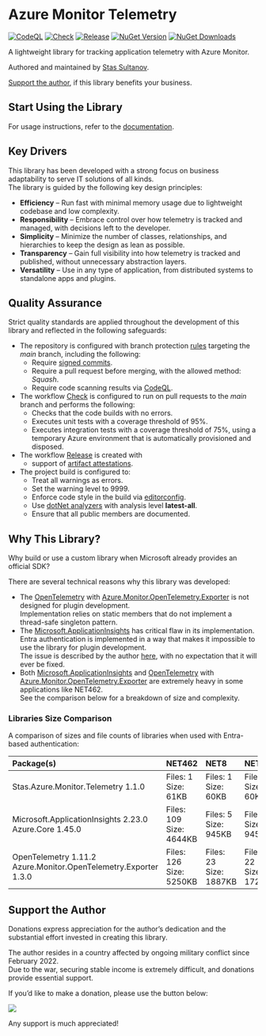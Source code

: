 # Azure Monitor Telemetry 

[![CodeQL](https://github.com/stas-sultanov/azure-monitor-telemetry/actions/workflows/github-code-scanning/codeql/badge.svg)](https://github.com/stas-sultanov/azure-monitor-telemetry/actions/workflows/github-code-scanning/codeql)
[![Check](https://github.com/stas-sultanov/azure-monitor-telemetry/actions/workflows/check.yml/badge.svg)](https://github.com/stas-sultanov/azure-monitor-telemetry/actions/workflows/check.yml)
[![Release](https://github.com/stas-sultanov/azure-monitor-telemetry/actions/workflows/release.yml/badge.svg)](https://github.com/stas-sultanov/azure-monitor-telemetry/actions/workflows/release.yml)
[![NuGet Version](https://img.shields.io/nuget/v/Stas.Azure.Monitor.Telemetry)](https://www.nuget.org/packages/Stas.Azure.Monitor.Telemetry)
[![NuGet Downloads](https://img.shields.io/nuget/dt/Stas.Azure.Monitor.Telemetry)](https://www.nuget.org/packages/Stas.Azure.Monitor.Telemetry)

A lightweight library for tracking application telemetry with Azure Monitor.

Authored and maintained by [Stas Sultanov][linked_in_profile].

[Support the author](#support-the-author), if this library benefits your business.

## Start Using the Library

For usage instructions, refer to the [documentation](/doc/readme.md).

## Key Drivers

This library has been developed with a strong focus on business adaptability to serve IT solutions of all kinds.<br/>
The library is guided by the following key design principles:

- **Efficiency** – Run fast with minimal memory usage due to lightweight codebase and low complexity.
- **Responsibility** – Embrace control over how telemetry is tracked and managed, with decisions left to the developer.
- **Simplicity** – Minimize the number of classes, relationships, and hierarchies to keep the design as lean as possible.
- **Transparency** – Gain full visibility into how telemetry is tracked and published, without unnecessary abstraction layers.
- **Versatility** – Use in any type of application, from distributed systems to standalone apps and plugins.

## Quality Assurance

Strict quality standards are applied throughout the development of this library and reflected in the following safeguards:

- The repository is configured with branch protection [rules][github_docs_rule_sets] targeting the *main* branch, including the following:
  - Require [signed commits][github_docs_verified_commit].
  - Require a pull request before merging, with the allowed method: *Squash*.
  - Require code scanning results via [CodeQL][github_workflow_code_ql].
- The workflow [Check][github_workflow_check] is configured to run on pull requests to the *main* branch and performs the following:
  - Checks that the code builds with no errors.
  - Executes unit tests with a coverage threshold of 95%.
  - Executes integration tests with a coverage threshold of 75%, using a temporary Azure environment that is automatically provisioned and disposed.
- The workflow [Release][github_workflow_release] is created with
  -  support of [artifact attestations][github_docs_artifact_attestations].
- The project build is configured to:
  - Treat all warnings as errors.
  - Set the warning level to 9999.
  - Enforce code style in the build via [editorconfig](/.editorconfig).
  - Use [dotNet analyzers][dot_net_analyzers] with analysis level **latest-all**.
  - Ensure that all public members are documented.

## Why This Library?

Why build or use a custom library when Microsoft already provides an official SDK?

There are several technical reasons why this library was developed:

- The [OpenTelemetry][nuget_open_telemetry] with [Azure.Monitor.OpenTelemetry.Exporter][nuget_azure_monitor_opentelemetry_exporter] is not designed for plugin development.<br/>
  Implementation relies on static members that do not implement a thread-safe singleton pattern.
- The [Microsoft.ApplicationInsights][nuget_app_insights__2_23] has critical flaw in its implementation.<br/>
  Entra authentication is implemented in a way that makes it impossible to use the library for plugin development.<br/>
  The issue is described by the author [here][app_insights_issue_auth], with no expectation that it will ever be fixed.
- Both [Microsoft.ApplicationInsights][nuget_app_insights__2_23] and [OpenTelemetry][nuget_open_telemetry] with [Azure.Monitor.OpenTelemetry.Exporter][nuget_azure_monitor_opentelemetry_exporter] are extremely heavy in some applications like NET462.<br/>
  See the comparison below for a breakdown of size and complexity.

### Libraries Size Comparison

A comparison of sizes and file counts of libraries when used with Entra-based authentication:

| **Package(s)**                                                      | **NET462**                  | **NET8**                   | **NET9**                   |
| :------------------------------------------------------------------ | :-------------------------- | :------------------------- | :------------------------- |
| Stas.Azure.Monitor.Telemetry 1.1.0                                  | Files: 1<br/>Size: 61KB     | Files: 1<br/>Size: 60KB    | Files: 1<br/>Size: 60KB    |
| Microsoft.ApplicationInsights 2.23.0<br/>Azure.Core 1.45.0          | Files: 109<br/>Size: 4644KB | Files: 5<br/>Size: 945KB   | Files: 5<br/>Size: 945KB   |
| OpenTelemetry 1.11.2<br/>Azure.Monitor.OpenTelemetry.Exporter 1.3.0 | Files: 126<br/>Size: 5250KB | Files: 23<br/>Size: 1887KB | Files: 22<br/>Size: 1728KB |

## Support the Author

Donations express appreciation for the author’s dedication and the substantial effort invested in creating this library.

The author resides in a country affected by ongoing military conflict since February 2022.<br/>
Due to the war, securing stable income is extremely difficult, and donations provide essential support.

If you’d like to make a donation, please use the button below:

[![](https://www.paypalobjects.com/en_US/i/btn/btn_donate_LG.gif)](https://www.paypal.com/cgi-bin/webscr?cmd=_s-xclick&hosted_button_id=K2DPD6J3DJ2FN)

Any support is much appreciated!

[app_insights_issue_auth]: https://github.com/microsoft/ApplicationInsights-dotnet/issues/2945
[dot_net_analyzers]: https://learn.microsoft.com/dotnet/fundamentals/code-analysis/overview
[github_docs_rule_sets]: https://docs.github.com/repositories/configuring-branches-and-merges-in-your-repository/managing-rulesets/about-rulesets
[github_docs_verified_commit]: https://docs.github.com/authentication/managing-commit-signature-verification
[github_docs_artifact_attestations]: https://docs.github.com/actions/security-for-github-actions/using-artifact-attestations
[github_workflow_code_ql]: https://github.com/stas-sultanov/azure-monitor-telemetry/actions/workflows/github-code-scanning/codeql
[github_workflow_check]: https://github.com/stas-sultanov/azure-monitor-telemetry/actions/workflows/check.yml
[github_workflow_release]: https://github.com/stas-sultanov/azure-monitor-telemetry/actions/workflows/release.yml
[linked_in_profile]: https://www.linkedin.com/in/stas-sultanov
[nuget_app_insights__2_23]: https://www.nuget.org/packages/Microsoft.ApplicationInsights/2.23.0
[nuget_azure_monitor_opentelemetry_exporter]: https://www.nuget.org/packages/Azure.Monitor.OpenTelemetry.Exporter
[nuget_open_telemetry]: https://www.nuget.org/packages/OpenTelemetry

